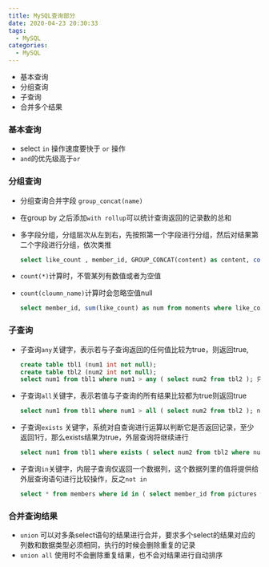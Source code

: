 ```yaml
---
title: MySQL查询部分
date: 2020-04-23 20:30:33
tags:
  - MySQL
categories:
  - MySQL
---
```


- 基本查询
- 分组查询
- 子查询
- 合并多个结果

<!-- more -->

### 基本查询

- select ` in ` 操作速度要快于 ` or ` 操作
- `and`的优先级高于`or`

### 分组查询

- 分组查询合并字段 `group_concat(name)`

- 在group by 之后添加`with rollup`可以统计查询返回的记录数的总和

- 多字段分组，分组层次从左到右，先按照第一个字段进行分组，然后对结果第二个字段进行分组，依次类推

  ```sql
  select like_count , member_id, GROUP_CONCAT(content) as content, count(*) as total from moments where like_count is not null group by member_id, like_count HAVING like_count > 5 ORDER BY total;
  ```

- `count(*)`计算时，不管某列有数值或者为空值

- `count(cloumn_name)`计算时会忽略空值null

  ```sql
  select member_id, sum(like_count) as num from moments where like_count is not null group by member_id having sum(like_count) > 10 order by num ;
  ```

### 子查询

- 子查询`any`关键字，表示若与子查询返回的任何值比较为true，则返回true,

  ```sql
  create table tbl1 (num1 int not null);
  create table tbl2 (num2 int not null);
  select num1 from tbl1 where num1 > any ( select num2 from tbl2 ); 只要num1大于自查询返回的结果中的任意一个之都会返回true
  ```

- 子查询`all`关键字，表示若值与子查询的所有结果比较都为true则返回true

  ```sql
  select num1 from tbl1 where num1 > all ( select num2 from tbl2 ); num1 需要大于num2的所有值 
  ```

- 子查询`exists` 关键字，系统对自查询进行运算以判断它是否返回记录，至少返回1行，那么exists结果为true，外层查询将继续进行

  ```sql
  select num1 from tbl1 where exists ( select num2 from tbl2 where num2 > 100 );
  ```

- 子查询`in`关键字，内层子查询仅返回一个数据列，这个数据列里的值将提供给外层查询语句进行比较操作，反之`not in`

  ```sql
  select * from members where id in ( select member_id from pictures where status = 0 );
  ```

### 合并查询结果

- `union` 可以对多条select语句的结果进行合并，要求多个select的结果对应的列数和数据类型必须相同，执行的时候会删除重复的记录
- `union all` 使用时不会删除重复结果，也不会对结果进行自动排序